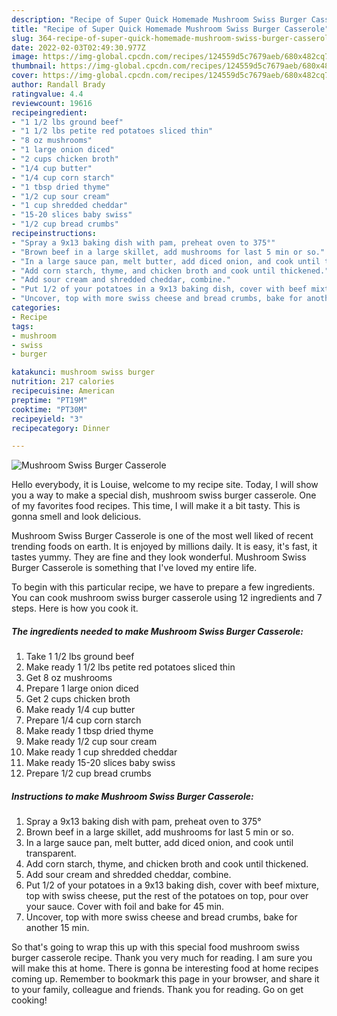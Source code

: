 ```yaml
---
description: "Recipe of Super Quick Homemade Mushroom Swiss Burger Casserole"
title: "Recipe of Super Quick Homemade Mushroom Swiss Burger Casserole"
slug: 364-recipe-of-super-quick-homemade-mushroom-swiss-burger-casserole
date: 2022-02-03T02:49:30.977Z
image: https://img-global.cpcdn.com/recipes/124559d5c7679aeb/680x482cq70/mushroom-swiss-burger-casserole-recipe-main-photo.jpg
thumbnail: https://img-global.cpcdn.com/recipes/124559d5c7679aeb/680x482cq70/mushroom-swiss-burger-casserole-recipe-main-photo.jpg
cover: https://img-global.cpcdn.com/recipes/124559d5c7679aeb/680x482cq70/mushroom-swiss-burger-casserole-recipe-main-photo.jpg
author: Randall Brady
ratingvalue: 4.4
reviewcount: 19616
recipeingredient:
- "1 1/2 lbs ground beef"
- "1 1/2 lbs petite red potatoes sliced thin"
- "8 oz mushrooms"
- "1 large onion diced"
- "2 cups chicken broth"
- "1/4 cup butter"
- "1/4 cup corn starch"
- "1 tbsp dried thyme"
- "1/2 cup sour cream"
- "1 cup shredded cheddar"
- "15-20 slices baby swiss"
- "1/2 cup bread crumbs"
recipeinstructions:
- "Spray a 9x13 baking dish with pam, preheat oven to 375°"
- "Brown beef in a large skillet, add mushrooms for last 5 min or so."
- "In a large sauce pan, melt butter, add diced onion, and cook until transparent."
- "Add corn starch, thyme, and chicken broth and cook until thickened."
- "Add sour cream and shredded cheddar, combine."
- "Put 1/2 of your potatoes in a 9x13 baking dish, cover with beef mixture, top with swiss cheese, put the rest of the potatoes on top, pour over your sauce. Cover with foil and bake for 45 min."
- "Uncover, top with more swiss cheese and bread crumbs, bake for another 15 min."
categories:
- Recipe
tags:
- mushroom
- swiss
- burger

katakunci: mushroom swiss burger 
nutrition: 217 calories
recipecuisine: American
preptime: "PT19M"
cooktime: "PT30M"
recipeyield: "3"
recipecategory: Dinner

---
```



![Mushroom Swiss Burger Casserole](https://img-global.cpcdn.com/recipes/124559d5c7679aeb/680x482cq70/mushroom-swiss-burger-casserole-recipe-main-photo.jpg)

Hello everybody, it is Louise, welcome to my recipe site. Today, I will show you a way to make a special dish, mushroom swiss burger casserole. One of my favorites food recipes. This time, I will make it a bit tasty. This is gonna smell and look delicious.



Mushroom Swiss Burger Casserole is one of the most well liked of recent trending foods on earth. It is enjoyed by millions daily. It is easy, it's fast, it tastes yummy. They are fine and they look wonderful. Mushroom Swiss Burger Casserole is something that I've loved my entire life.


To begin with this particular recipe, we have to prepare a few ingredients. You can cook mushroom swiss burger casserole using 12 ingredients and 7 steps. Here is how you cook it.

<!--inarticleads1-->

##### The ingredients needed to make Mushroom Swiss Burger Casserole:

1. Take 1 1/2 lbs ground beef
1. Make ready 1 1/2 lbs petite red potatoes sliced thin
1. Get 8 oz mushrooms
1. Prepare 1 large onion diced
1. Get 2 cups chicken broth
1. Make ready 1/4 cup butter
1. Prepare 1/4 cup corn starch
1. Make ready 1 tbsp dried thyme
1. Make ready 1/2 cup sour cream
1. Make ready 1 cup shredded cheddar
1. Make ready 15-20 slices baby swiss
1. Prepare 1/2 cup bread crumbs




<!--inarticleads2-->

##### Instructions to make Mushroom Swiss Burger Casserole:

1. Spray a 9x13 baking dish with pam, preheat oven to 375°
1. Brown beef in a large skillet, add mushrooms for last 5 min or so.
1. In a large sauce pan, melt butter, add diced onion, and cook until transparent.
1. Add corn starch, thyme, and chicken broth and cook until thickened.
1. Add sour cream and shredded cheddar, combine.
1. Put 1/2 of your potatoes in a 9x13 baking dish, cover with beef mixture, top with swiss cheese, put the rest of the potatoes on top, pour over your sauce. Cover with foil and bake for 45 min.
1. Uncover, top with more swiss cheese and bread crumbs, bake for another 15 min.




So that's going to wrap this up with this special food mushroom swiss burger casserole recipe. Thank you very much for reading. I am sure you will make this at home. There is gonna be interesting food at home recipes coming up. Remember to bookmark this page in your browser, and share it to your family, colleague and friends. Thank you for reading. Go on get cooking!
